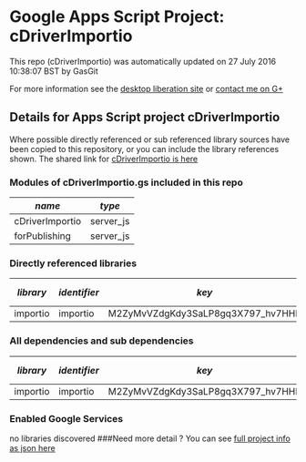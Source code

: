 # Google Apps Script Project: cDriverImportio
This repo (cDriverImportio) was automatically updated on 27 July 2016 10:38:07 BST by GasGit

For more information see the [desktop liberation site](http://ramblings.mcpher.com/Home/excelquirks/drivesdk/gettinggithubready "desktop liberation") or [contact me on G+](https://plus.google.com/+BruceMcpherson "Bruce McPherson - GDE")
## Details for Apps Script project cDriverImportio
Where possible directly referenced or sub referenced library sources have been copied to this repository, or you can include the library references shown. 
The shared link for [cDriverImportio is here](https://script.google.com/d/11UsgyCR8CNL1pMgbiqaxvFluQA7NxJvHLpdskERfpwap22JlEdZNjUAU/edit?usp=sharing "open in the GAS IDE")

### Modules of cDriverImportio.gs included in this repo
*name*|*type*
--- | --- 
cDriverImportio| server_js
forPublishing| server_js
### Directly referenced libraries
*library*|*identifier*|*key*|*version*|*dev mode*|*source*|
--- | --- | --- | --- | --- | --- 
importio| importio|M2ZyMvVZdgKdy3SaLP8gq3X797_hv7HHb|3|no|no
### All dependencies and sub dependencies
*library*|*identifier*|*key*|*version*|*dev mode*|*source*|
--- | --- | --- | --- | --- | --- 
importio| importio|M2ZyMvVZdgKdy3SaLP8gq3X797_hv7HHb|3|no|no
### Enabled Google Services
no libraries discovered
###Need more detail ?
You can see [full project info as json here](info.json)
